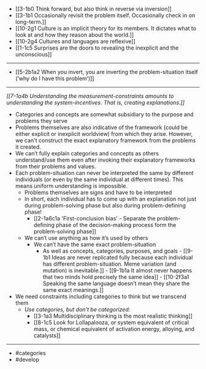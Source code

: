 - [[3-1b0 Think forward, but also think in reverse via inversion]]
- [[3-1b1 Occasionally revisit the problem itself. Occasionally check in on long-term.]]
- [[10-2g1 Culture is an implicit theory for its members. It dictates what to look at and how they reason about the world.]]
- [[10-2g4 Cultures and languages are reflexive]]
- [[1-1c5 Surprises are the doors to revealing the inexplicit and the unconscious]]
---
- [[5-2b1a2 When you invert, you are inverting the problem-situation itself (’why do I have this problem’)]]
---
*[[7-1a4b Understanding the measurement-constraints amounts to understanding the system-incentives. That is, creating explanations.]]*
- Categories and concepts are somewhat subsidiary to the purpose and problems they serve
- Problems themselves are also indicative of the framework (could be either explicit or inexplicit worldview) from which they arise. However, we can't construct the exact explanatory framework from the problems it created.
- We can’t fully explain categories and concepts as others understand/use them even after invoking their explanatory frameworks from their problems and values.
- Each problem-situation can never be interpreted the same by different individuals (or even by the same individual at different times). This means uniform understanding is impossible.
  - Problems themselves are signs and have to be interpreted
  - In short, each individual has to come up with an explanation not just during  problem-solving phase but also during problem-defining phase!
    - [[2-1a6c1a 'First-conclusion bias' - Separate the problem-defining phase of the decision-making process form the problem-solving phase]]
  - We can’t use anything as how it’s used by others
    - We can’t have the same exact problem-situation
      - As well as concepts, categories, purposes, and goals
				- [[9-1b1 Ideas are never replicated fully because each individual has different problem-situation. Meme variation (and mutation) is inevitable.]]
				- [[9-1b1a It almost never happens that two minds hold precisely the same idea]]
				- [[10-2f3a1 Speaking the same language doesn’t mean they share the same exact meanings.]]
- We need constraints including categories to think but we transcend them
  - *Use categories, but don't be categorized:*
    - [[3-1a3 Multidisciplinary thinking is the most realistic thinking]]
    - [[8-1c5 Look for Lollapalooza, or system equivalent of critical mass, or chemical equivalent of activation energy, alloying, and catalysts]]
---
- #categories
- #develop
